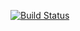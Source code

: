 [![Build Status](https://travis-ci.org/stormtrooper88/e-commerce.svg?branch=master)](https://travis-ci.org/stormtrooper88/e-commerce)
